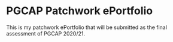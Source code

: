 # PGCAP Patchwork ePortfolio

This is my patchwork ePortfolio that will be submitted as the final assessment
of PGCAP 2020/21.

```{tableofcontents}
```
